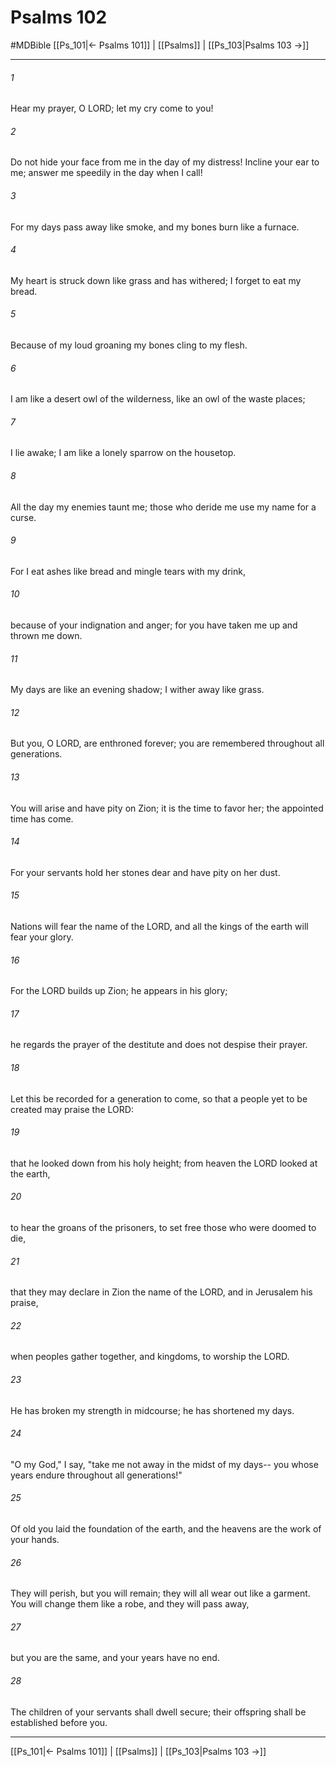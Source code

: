 # Psalms 102
#MDBible
[[Ps_101|← Psalms 101]] | [[Psalms]] | [[Ps_103|Psalms 103 →]]

***

###### 1 

Hear my prayer, O LORD; let my cry come to you! 

###### 2 

Do not hide your face from me in the day of my distress! Incline your ear to me; answer me speedily in the day when I call! 

###### 3 

For my days pass away like smoke, and my bones burn like a furnace. 

###### 4 

My heart is struck down like grass and has withered; I forget to eat my bread. 

###### 5 

Because of my loud groaning my bones cling to my flesh. 

###### 6 

I am like a desert owl of the wilderness, like an owl of the waste places; 

###### 7 

I lie awake; I am like a lonely sparrow on the housetop. 

###### 8 

All the day my enemies taunt me; those who deride me use my name for a curse. 

###### 9 

For I eat ashes like bread and mingle tears with my drink, 

###### 10 

because of your indignation and anger; for you have taken me up and thrown me down. 

###### 11 

My days are like an evening shadow; I wither away like grass. 

###### 12 

But you, O LORD, are enthroned forever; you are remembered throughout all generations. 

###### 13 

You will arise and have pity on Zion; it is the time to favor her; the appointed time has come. 

###### 14 

For your servants hold her stones dear and have pity on her dust. 

###### 15 

Nations will fear the name of the LORD, and all the kings of the earth will fear your glory. 

###### 16 

For the LORD builds up Zion; he appears in his glory; 

###### 17 

he regards the prayer of the destitute and does not despise their prayer. 

###### 18 

Let this be recorded for a generation to come, so that a people yet to be created may praise the LORD: 

###### 19 

that he looked down from his holy height; from heaven the LORD looked at the earth, 

###### 20 

to hear the groans of the prisoners, to set free those who were doomed to die, 

###### 21 

that they may declare in Zion the name of the LORD, and in Jerusalem his praise, 

###### 22 

when peoples gather together, and kingdoms, to worship the LORD. 

###### 23 

He has broken my strength in midcourse; he has shortened my days. 

###### 24 

"O my God," I say, "take me not away in the midst of my days-- you whose years endure throughout all generations!" 

###### 25 

Of old you laid the foundation of the earth, and the heavens are the work of your hands. 

###### 26 

They will perish, but you will remain; they will all wear out like a garment. You will change them like a robe, and they will pass away, 

###### 27 

but you are the same, and your years have no end. 

###### 28 

The children of your servants shall dwell secure; their offspring shall be established before you. 

***

[[Ps_101|← Psalms 101]] | [[Psalms]] | [[Ps_103|Psalms 103 →]]

